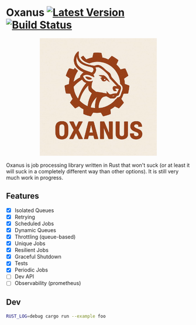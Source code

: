 # Oxanus [![Latest Version](https://img.shields.io/crates/v/oxanus.svg)](https://crates.io/crates/oxanus) [![Build Status](https://img.shields.io/github/actions/workflow/status/oxanus/oxanus/test.yml?branch=main)](https://github.com/bikeshedder/oxanus/actions?query=workflow%3ARust)

<p align="center">
  <picture>
    <img alt="Oxanus logo" src="logo.jpg" width="320">
  </picture>
</p>

Oxanus is job processing library written in Rust that won't suck (or at least it will suck in a completely different way than other options). It is still very much work in progress.

## Features

- [x] Isolated Queues
- [x] Retrying
- [x] Scheduled Jobs
- [x] Dynamic Queues
- [x] Throttling (queue-based)
- [x] Unique Jobs
- [x] Resilient Jobs
- [x] Graceful Shutdown
- [x] Tests
- [x] Periodic Jobs
- [ ] Dev API
- [ ] Observability (prometheus)

## Dev

```bash
RUST_LOG=debug cargo run --example foo
```

